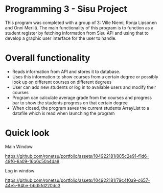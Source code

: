 # Programming 3 - Sisu Project
This program was completed with a group of 3: Ville Niemi, Ronja Lipsonen and Onni Merilä.
The main functionality of this program is to function as a student register by fetching information from Sisu API and using that to develop a graphic user interface for the user to handle.  
# Overall functionality
- Reads information from API and stores it to database.
- Uses this information to show courses from a certain degree or possibly look up on different courses on different degrees
- User can add new students or log in to available users and modify their courses
- Program can calculate average grade from the courses and progress bar to show the students progress on that certain degree
- When closed, the program saves the current students ArrayList to a datafile which is read when launching the program
# Quick look
Main Window

https://github.com/ronetsu/portfolio/assets/104922181/805c2e91-f1d6-48f6-8a09-16b6c50a4da8

Log in window

https://github.com/ronetsu/portfolio/assets/104922181/79c4f0a9-c657-44e5-94be-bbd5fd220dc3






